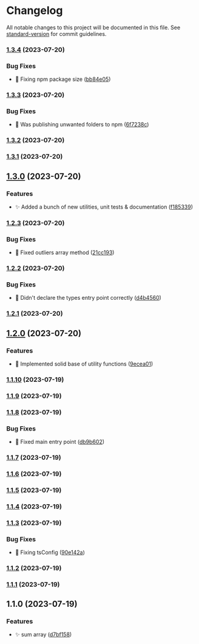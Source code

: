 # Changelog

All notable changes to this project will be documented in this file. See [standard-version](https://github.com/conventional-changelog/standard-version) for commit guidelines.

### [1.3.4](https://github.com/emilohlund-git/smoothie-ts/compare/v1.3.3...v1.3.4) (2023-07-20)


### Bug Fixes

* :bug: Fixing npm package size ([bb84e05](https://github.com/emilohlund-git/smoothie-ts/commit/bb84e05affceb66672063beb7eb111ee5cc1f175))

### [1.3.3](https://github.com/emilohlund-git/smoothie-ts/compare/v1.3.2...v1.3.3) (2023-07-20)


### Bug Fixes

* :bug: Was publishing unwanted folders to npm ([6f7238c](https://github.com/emilohlund-git/smoothie-ts/commit/6f7238c5c18689dd6436170cd72fff5412c72ee8))

### [1.3.2](https://github.com/emilohlund-git/smoothie-ts/compare/v1.3.1...v1.3.2) (2023-07-20)

### [1.3.1](https://github.com/emilohlund-git/smoothie-ts/compare/v1.3.0...v1.3.1) (2023-07-20)

## [1.3.0](https://github.com/emilohlund-git/smoothie-ts/compare/v1.2.3...v1.3.0) (2023-07-20)


### Features

* :sparkles: Added a bunch of new utilities, unit tests & documentation ([f185339](https://github.com/emilohlund-git/smoothie-ts/commit/f18533932a353f97b6a90c879312e8de52f97797))

### [1.2.3](https://github.com/emilohlund-git/smoothie-ts/compare/v1.2.2...v1.2.3) (2023-07-20)


### Bug Fixes

* :bug: Fixed outliers array method ([21cc193](https://github.com/emilohlund-git/smoothie-ts/commit/21cc1939e52fa3723b0651ec6b49562cc9ffdf79))

### [1.2.2](https://github.com/emilohlund-git/smoothie-ts/compare/v1.2.1...v1.2.2) (2023-07-20)


### Bug Fixes

* :bug: Didn't declare the types entry point correctly ([d4b4560](https://github.com/emilohlund-git/smoothie-ts/commit/d4b456061b92fde280358ebda3a41b61bdd539bf))

### [1.2.1](https://github.com/emilohlund-git/smoothie-ts/compare/v1.2.0...v1.2.1) (2023-07-20)

## [1.2.0](https://github.com/emilohlund-git/smoothie-ts/compare/v1.1.10...v1.2.0) (2023-07-20)


### Features

* :rocket: Implemented solid base of utility functions ([9ecea01](https://github.com/emilohlund-git/smoothie-ts/commit/9ecea01d6c4c018f1b403afd9f46a18643c43443))

### [1.1.10](https://github.com/emilohlund-git/smoothie-ts/compare/v1.1.9...v1.1.10) (2023-07-19)

### [1.1.9](https://github.com/emilohlund-git/smoothie-ts/compare/v1.1.8...v1.1.9) (2023-07-19)

### [1.1.8](https://github.com/emilohlund-git/smoothie-ts/compare/v1.1.7...v1.1.8) (2023-07-19)


### Bug Fixes

* :bug: Fixed main entry point ([db9b602](https://github.com/emilohlund-git/smoothie-ts/commit/db9b602adc21747492cbaadfd689987a4254ea77))

### [1.1.7](https://github.com/emilohlund-git/smoothie-ts/compare/v1.1.6...v1.1.7) (2023-07-19)

### [1.1.6](https://github.com/emilohlund-git/smoothie-ts/compare/v1.1.5...v1.1.6) (2023-07-19)

### [1.1.5](https://github.com/emilohlund-git/smoothie-ts/compare/v1.1.4...v1.1.5) (2023-07-19)

### [1.1.4](https://github.com/emilohlund-git/smoothie-ts/compare/v1.1.3...v1.1.4) (2023-07-19)

### [1.1.3](https://github.com/emilohlund-git/simpli/compare/v1.1.2...v1.1.3) (2023-07-19)


### Bug Fixes

* :bug: Fixing tsConfig ([90e142a](https://github.com/emilohlund-git/simpli/commit/90e142a64982ef9ae6d1d09ed2bd3a47a1b53b6a))

### [1.1.2](https://github.com/emilohlund-git/simpli/compare/v1.1.1...v1.1.2) (2023-07-19)

### [1.1.1](https://github.com/emilohlund-git/simpli/compare/v1.1.0...v1.1.1) (2023-07-19)

## 1.1.0 (2023-07-19)


### Features

* :sparkles: sum array ([d7bf158](https://github.com/emilohlund-git/simpli/commit/d7bf158c2f4b153af5e7ab7f8e83aa0ce265cbec))
